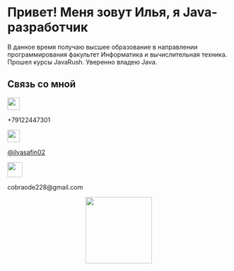 
<h1>Привет! Меня зовут Илья, я Java-разработчик</h1>

<p>
	В данное время получаю высшее образование в направлении программирования факультет Информатика и вычислительная техника.
	Прошел курсы JavaRush.
	Уверенно владею Java.
</p>

<h2>Cвязь со мной</h2>


<p><img height=28 src="https://img.shields.io/badge/WhatsApp-25D366?style=for-the-badge&logo=whatsapp&logoColor=white"/></a></p>
<p>+79122447301</p>


<p><img height=28 src="https://img.shields.io/badge/Telegram-2CA5E0?style=for-the-badge&logo=telegram&logoColor=white"/></a></p>
<p><a href="https://t.me/ilyasafin02">@ilyasafin02</a></p>


<p><img height=34 src="https://img.shields.io/badge/Gmail-D14836?style=for-the-badge&logo=gmail&logoColor=white"/></a></p>
<p>cobraode228@gmail.com</p>

<p align='center'>
   <a href="https://github-readme-stats.vercel.app/api?username=neens228&show_icons=true&count_private=true"><img
           height=150
           src="https://github-readme-stats.vercel.app/api?username=neens228&show_icons=true&count_private=true"/></a>
   <a href="https://github.com/neens228/github-readme-stats"><img height=150
                                                                  src="https://github-readme-stats.vercel.app/api/top-langs/?username=neens228&layout=compact&theme=dark/></a>
</p>



<h2>Hard Skills:</h2>
<ul>
     <li>Java</li>
     <li>SQL</li>
     <li>PHP</li>
     <li>ООП</li>
     <li>Maven,Gradle</li>
     <li>Windows,Ubuntu</li>
     <li>ООП</li>
   </ul>

	